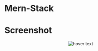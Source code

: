 # Mern-Stack

# Screenshot
<p align="center">
  <img src="./Mern-Stack/Screenshot 2023-03-02 225732.png" title="hover text">
</p>
